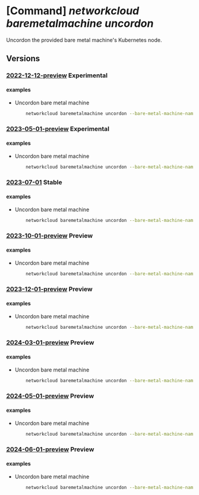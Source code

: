 # [Command] _networkcloud baremetalmachine uncordon_

Uncordon the provided bare metal machine's Kubernetes node.

## Versions

### [2022-12-12-preview](/Resources/mgmt-plane/L3N1YnNjcmlwdGlvbnMve30vcmVzb3VyY2Vncm91cHMve30vcHJvdmlkZXJzL21pY3Jvc29mdC5uZXR3b3JrY2xvdWQvYmFyZW1ldGFsbWFjaGluZXMve30vdW5jb3Jkb24=/2022-12-12-preview.xml) **Experimental**

<!-- mgmt-plane /subscriptions/{}/resourcegroups/{}/providers/microsoft.networkcloud/baremetalmachines/{}/uncordon 2022-12-12-preview -->

#### examples

- Uncordon bare metal machine
    ```bash
        networkcloud baremetalmachine uncordon --bare-metal-machine-name "bareMetalMachineName" --resource-group "resourceGroupName"
    ```

### [2023-05-01-preview](/Resources/mgmt-plane/L3N1YnNjcmlwdGlvbnMve30vcmVzb3VyY2Vncm91cHMve30vcHJvdmlkZXJzL21pY3Jvc29mdC5uZXR3b3JrY2xvdWQvYmFyZW1ldGFsbWFjaGluZXMve30vdW5jb3Jkb24=/2023-05-01-preview.xml) **Experimental**

<!-- mgmt-plane /subscriptions/{}/resourcegroups/{}/providers/microsoft.networkcloud/baremetalmachines/{}/uncordon 2023-05-01-preview -->

#### examples

- Uncordon bare metal machine
    ```bash
        networkcloud baremetalmachine uncordon --bare-metal-machine-name "bareMetalMachineName" --resource-group "resourceGroupName"
    ```

### [2023-07-01](/Resources/mgmt-plane/L3N1YnNjcmlwdGlvbnMve30vcmVzb3VyY2Vncm91cHMve30vcHJvdmlkZXJzL21pY3Jvc29mdC5uZXR3b3JrY2xvdWQvYmFyZW1ldGFsbWFjaGluZXMve30vdW5jb3Jkb24=/2023-07-01.xml) **Stable**

<!-- mgmt-plane /subscriptions/{}/resourcegroups/{}/providers/microsoft.networkcloud/baremetalmachines/{}/uncordon 2023-07-01 -->

#### examples

- Uncordon bare metal machine
    ```bash
        networkcloud baremetalmachine uncordon --bare-metal-machine-name "bareMetalMachineName" --resource-group "resourceGroupName"
    ```

### [2023-10-01-preview](/Resources/mgmt-plane/L3N1YnNjcmlwdGlvbnMve30vcmVzb3VyY2Vncm91cHMve30vcHJvdmlkZXJzL21pY3Jvc29mdC5uZXR3b3JrY2xvdWQvYmFyZW1ldGFsbWFjaGluZXMve30vdW5jb3Jkb24=/2023-10-01-preview.xml) **Preview**

<!-- mgmt-plane /subscriptions/{}/resourcegroups/{}/providers/microsoft.networkcloud/baremetalmachines/{}/uncordon 2023-10-01-preview -->

#### examples

- Uncordon bare metal machine
    ```bash
        networkcloud baremetalmachine uncordon --bare-metal-machine-name "bareMetalMachineName" --resource-group "resourceGroupName"
    ```

### [2023-12-01-preview](/Resources/mgmt-plane/L3N1YnNjcmlwdGlvbnMve30vcmVzb3VyY2Vncm91cHMve30vcHJvdmlkZXJzL21pY3Jvc29mdC5uZXR3b3JrY2xvdWQvYmFyZW1ldGFsbWFjaGluZXMve30vdW5jb3Jkb24=/2023-12-01-preview.xml) **Preview**

<!-- mgmt-plane /subscriptions/{}/resourcegroups/{}/providers/microsoft.networkcloud/baremetalmachines/{}/uncordon 2023-12-01-preview -->

#### examples

- Uncordon bare metal machine
    ```bash
        networkcloud baremetalmachine uncordon --bare-metal-machine-name "bareMetalMachineName" --resource-group "resourceGroupName"
    ```

### [2024-03-01-preview](/Resources/mgmt-plane/L3N1YnNjcmlwdGlvbnMve30vcmVzb3VyY2Vncm91cHMve30vcHJvdmlkZXJzL21pY3Jvc29mdC5uZXR3b3JrY2xvdWQvYmFyZW1ldGFsbWFjaGluZXMve30vdW5jb3Jkb24=/2024-03-01-preview.xml) **Preview**

<!-- mgmt-plane /subscriptions/{}/resourcegroups/{}/providers/microsoft.networkcloud/baremetalmachines/{}/uncordon 2024-03-01-preview -->

#### examples

- Uncordon bare metal machine
    ```bash
        networkcloud baremetalmachine uncordon --bare-metal-machine-name "bareMetalMachineName" --resource-group "resourceGroupName"
    ```

### [2024-05-01-preview](/Resources/mgmt-plane/L3N1YnNjcmlwdGlvbnMve30vcmVzb3VyY2Vncm91cHMve30vcHJvdmlkZXJzL21pY3Jvc29mdC5uZXR3b3JrY2xvdWQvYmFyZW1ldGFsbWFjaGluZXMve30vdW5jb3Jkb24=/2024-05-01-preview.xml) **Preview**

<!-- mgmt-plane /subscriptions/{}/resourcegroups/{}/providers/microsoft.networkcloud/baremetalmachines/{}/uncordon 2024-05-01-preview -->

#### examples

- Uncordon bare metal machine
    ```bash
        networkcloud baremetalmachine uncordon --bare-metal-machine-name "bareMetalMachineName" --resource-group "resourceGroupName"
    ```

### [2024-06-01-preview](/Resources/mgmt-plane/L3N1YnNjcmlwdGlvbnMve30vcmVzb3VyY2Vncm91cHMve30vcHJvdmlkZXJzL21pY3Jvc29mdC5uZXR3b3JrY2xvdWQvYmFyZW1ldGFsbWFjaGluZXMve30vdW5jb3Jkb24=/2024-06-01-preview.xml) **Preview**

<!-- mgmt-plane /subscriptions/{}/resourcegroups/{}/providers/microsoft.networkcloud/baremetalmachines/{}/uncordon 2024-06-01-preview -->

#### examples

- Uncordon bare metal machine
    ```bash
        networkcloud baremetalmachine uncordon --bare-metal-machine-name "bareMetalMachineName" --resource-group "resourceGroupName"
    ```
